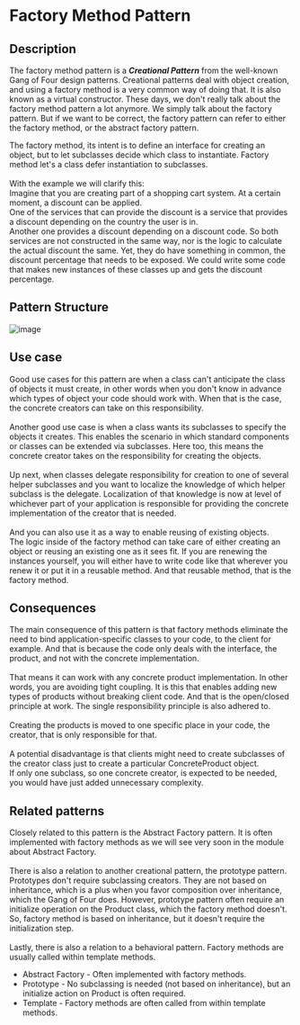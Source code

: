 # Factory Method Pattern


## Description
The factory method pattern is a ***Creational Pattern*** from the well-known Gang of Four design patterns. Creational patterns deal with object creation, and using a factory method is a very common way of doing that. 
It is also known as a virtual constructor. These days, we don't really talk about the factory method pattern a lot anymore. We simply talk about the factory pattern. 
But if we want to be correct, the factory pattern can refer to either the factory method, or the abstract factory pattern. </br>

The factory method, its intent is to define an interface for creating an object, but to let subclasses decide which class to instantiate. Factory method let's a class defer instantiation to subclasses. </br>
</br>
With the example we will clarify this:</br>
Imagine that you are creating part of a shopping cart system. At a certain moment, a discount can be applied. </br>
One of the services that can provide the discount is a service that provides a discount depending on the country the user is in. </br>
Another one provides a discount depending on a discount code. So both services are not constructed in the same way, nor is the logic to calculate the actual discount the same.
Yet, they do have something in common, the discount percentage that needs to be exposed. 
We could write some code that makes new instances of these classes up and gets the discount percentage.  

## Pattern Structure
![image](https://user-images.githubusercontent.com/42718910/206390238-4cd00855-f32e-4e17-9565-85f0e9f15a92.png)


## Use case
Good use cases for this pattern are when a class can't anticipate the class of objects it must create, in other words when you don't know in advance which types of object your code should work with.
When that is the case, the concrete creators can take on this responsibility. 
</br> 
</br> 
Another good use case is when a class wants its subclasses to specify the objects it creates. 
This enables the scenario in which standard components or classes can be extended via subclasses. 
Here too, this means the concrete creator takes on the responsibility for creating the objects.
</br> 
</br> 
Up next, when classes delegate responsibility for creation to one of several helper subclasses and you want to localize the knowledge of which helper subclass is the delegate.
Localization of that knowledge is now at level of whichever part of your application is responsible for providing the concrete implementation of the creator that is needed. </br> 
</br> 
And you can also use it as a way to enable reusing of existing objects.  
The logic inside of the factory method can take care of either creating an object or reusing an existing one as it sees fit. 
If you are renewing the instances yourself, you will either have to write code like that wherever you renew it or put it in a reusable method.
And that reusable method, that is the factory method.

## Consequences
The main consequence of this pattern is that factory methods eliminate the need to bind application-specific classes to your code, to the client for example.
And that is because the code only deals with the interface, the product, and not with the concrete implementation. 
</br>
</br>
That means it can work with any concrete product implementation. In other words, you are avoiding tight coupling. 
It is this that enables adding new types of products without breaking client code. And that is the open/closed principle at work.
The single responsibility principle is also adhered to.
</br>
</br>
Creating the products is moved to one specific place in your code, the creator, that is only responsible for that. 
</br>
</br>
A potential disadvantage is that clients might need to create subclasses of the creator class just to create a particular ConcreteProduct object.</br>
If only one subclass, so one concrete creator, is expected to be needed, you would have just added unnecessary complexity.

## Related patterns
Closely related to this pattern is the Abstract Factory pattern. It is often implemented with factory methods as we will see very soon in the module about Abstract Factory. </br>
</br>
There is also a relation to another creational pattern, the prototype pattern. Prototypes don't require subclassing creators. 
They are not based on inheritance, which is a plus when you favor composition over inheritance, which the Gang of Four does. 
However, prototype pattern often require an initialize operation on the Product class, which the factory method doesn't. 
So, factory method is based on inheritance, but it doesn't require the initialization step. </br>
</br>
Lastly, there is also a relation to a behavioral pattern. Factory methods are usually called within template methods. </br>

* Abstract Factory - Often implemented with factory methods.
* Prototype - No subclassing is needed (not based on inheritance), but an initialize action on Product is often required.
* Template - Factory methods are often called from within template methods.
